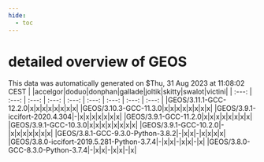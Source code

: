 ```yaml
---
hide:
  - toc
---
```


detailed overview of GEOS
=========================


This data was automatically generated on $Thu, 31 Aug 2023 at 11:08:02 CEST
| |accelgor|doduo|donphan|gallade|joltik|skitty|swalot|victini|
| :---: | :---: | :---: | :---: | :---: | :---: | :---: | :---: | :---: |
|GEOS/3.11.1-GCC-12.2.0|x|x|x|x|x|x|x|x|
|GEOS/3.10.3-GCC-11.3.0|x|x|x|x|x|x|x|x|
|GEOS/3.9.1-iccifort-2020.4.304|-|x|x|x|x|x|x|x|
|GEOS/3.9.1-GCC-11.2.0|x|x|x|x|x|x|x|x|
|GEOS/3.9.1-GCC-10.3.0|x|x|x|x|x|x|x|x|
|GEOS/3.9.1-GCC-10.2.0|-|x|x|x|x|x|x|x|
|GEOS/3.8.1-GCC-9.3.0-Python-3.8.2|-|x|x|-|x|x|x|x|
|GEOS/3.8.0-iccifort-2019.5.281-Python-3.7.4|-|x|x|-|x|x|-|x|
|GEOS/3.8.0-GCC-8.3.0-Python-3.7.4|-|x|x|-|x|x|-|x|
